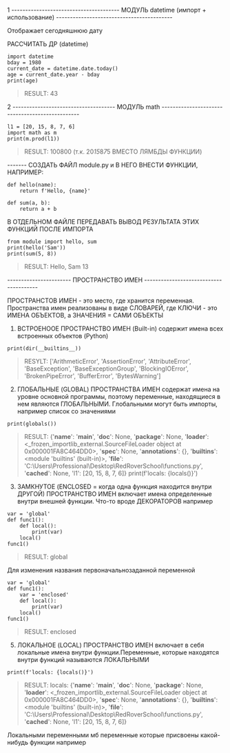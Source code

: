 1 --------------------------------------- МОДУЛЬ datetime (импорт + использование) ------------------------------------------

Отображает сегодняшнюю дату 

РАССЧИТАТЬ ДР (datetime)

```
import datetime
bday = 1980
current_date = datetime.date.today()
age = current_date.year - bday
print(age)
```
> RESULT: 43


2 ------------------------------------- МОДУЛЬ math ------------------------------------------------


```
l1 = [20, 15, 8, 7, 6]
import math as m
print(m.prod(l1))
```
> RESULT: 100800 (т.к. 20*15*8*7*5 ВМЕСТО ЛЯМБДЫ ФУНКЦИИ)


------- СОЗДАТЬ ФАЙЛ module.py и В НЕГО ВНЕСТИ ФУНКЦИИ, НАПРИМЕР:

```
def hello(name):
    return f'Hello, {name}'

def sum(a, b):
    return a + b
```

В ОТДЕЛЬНОМ ФАЙЛЕ ПЕРЕДАВАТЬ ВЫВОД РЕЗУЛЬТАТА ЭТИХ ФУНКЦИЙ ПОСЛЕ ИМПОРТА

```
from module import hello, sum
print(hello('Sam'))
print(sum(5, 8))
```

> RESULT: Hello, Sam
> 13


----------------------- ПРОСТРАНСТВО ИМЕН ---------------------------------------

ПРОСТРАНСТОВ ИМЕН - это место, где хранится переменная. Пространства имен реализованы в виде СЛОВАРЕЙ, где КЛЮЧИ - это ИМЕНА ОБЪЕКТОВ, а ЗНАЧЕНИЯ = САМИ ОБЪЕКТЫ

1. ВСТРОЕНООЕ ПРОСТРАНСТВО ИМЕН (Built-in) содержит имена всех встроенных объектов (Python)
```
print(dir(__builtins__))
```
> RESYLT: ['ArithmeticError', 'AssertionError', 'AttributeError', 'BaseException', 'BaseExceptionGroup', 'BlockingIOError', 'BrokenPipeError', 'BufferError', 'BytesWarning']


2. ГЛОБАЛЬНЫЕ (GLOBAL) ПРОСТРАНСТВА ИМЕН содержат имена на уровне основной программы, поэтому переменные, находящиеся в нем являются ГЛОБАЛЬНЫМИ. Глобальными могут быть импорты, например список со значениями 

```
print(globals())
```
> RESULT: {'__name__': '__main__', '__doc__': None, '__package__': None, '__loader__': <_frozen_importlib_external.SourceFileLoader object at 0x000001FA8C464DD0>, '__spec__': None, '__annotations__': {}, '__builtins__': <module 'builtins' (built-in)>, '__file__': 'C:\\Users\\Professional\\Desktop\\RedRoverSchool\\functions.py', '__cached__': None, 'l1': [20, 15, 8, 7, 6]}
print(f'locals: {locals()}')

3. ЗАМКНУТОЕ (ENCLOSED = когда одна функция находится внутри ДРУГОЙ) ПРОСТРАНСТВО ИМЕН включает имена определенные внутри внешней функции. Что-то вроде ДЕКОРАТОРОВ например

```
var = 'global'
def func1():
    def local():
        print(var)
    local()
func1()
```
> RESULT: global

Для изменения названия первоначальнозаданной переменной
```
var = 'global'
def func1():
    var = 'enclosed'
    def local():
        print(var)
    local()
func1()
```
> RESULT: enclosed

5. ЛОКАЛЬНОЕ (LOCAL) ПРОСТРАНСТВО ИМЕН включает в себя локальные имена внутри функции.Переменные, которые находятся внутри функций называются ЛОКАЛЬНЫМИ

```
print(f'locals: {locals()}')
```
> RESULT: locals: {'__name__': '__main__', '__doc__': None, '__package__': None, '__loader__': <_frozen_importlib_external.SourceFileLoader object at 0x000001FA8C464DD0>, '__spec__': None, '__annotations__': {}, '__builtins__': <module 'builtins' (built-in)>, '__file__': 'C:\\Users\\Professional\\Desktop\\RedRoverSchool\\functions.py', '__cached__': None, 'l1': [20, 15, 8, 7, 6]}

Локальными переменными мб переменные которые присвоены какой-нибудь функции например 
